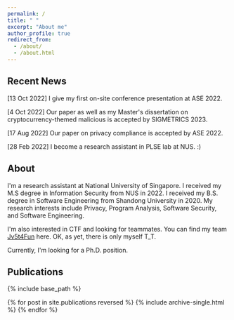 ```yaml
---
permalink: /
title: " "
excerpt: "About me"
author_profile: true
redirect_from: 
  - /about/
  - /about.html
---
```



## Recent News
[13 Oct 2022] I give my first on-site conference presentation at ASE 2022.

[4 Oct 2022] Our paper as well as my Master's dissertation on cryptocurrency-themed malicious is accepted by SIGMETRICS 2023.

[17 Aug 2022] Our paper on privacy compliance is accepted by ASE 2022.

[28 Feb 2022] I become a research assistant in PLSE lab at NUS. :)

## About
I'm a research assistant at National University of Singapore. I received my M.S degree in Information Security from NUS in 2022. I received my B.S. degree in Software Engineering from Shandong University in 2020. My research interests include Privacy, Program Analysis, Software Security, and Software Engineering.

I'm also interested in CTF and looking for teammates. You can find my team [Jv5t4Fun](https://ctftime.org/team/164352) here. OK, as yet, there is only myself T_T.

Currently, I'm looking for a Ph.D. position. 

## Publications
{% include base_path %}

{% for post in site.publications reversed %}
  {% include archive-single.html %}
{% endfor %}


